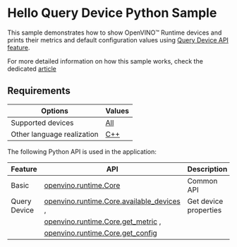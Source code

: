 # Hello Query Device Python Sample

This sample demonstrates how to show OpenVINO™ Runtime devices and prints their metrics and default configuration values using [Query Device API feature](https://docs.openvino.ai/2023.3/openvino_docs_OV_UG_query_api.html).

For more detailed information on how this sample works, check the dedicated [article](https://docs.openvino.ai/2023.3/openvino_sample_hello_query_device.html)

## Requirements

| Options                     | Values                                                                                                  |
| ----------------------------| --------------------------------------------------------------------------------------------------------|
| Supported devices           | [All](https://docs.openvino.ai/2023.3/openvino_docs_OV_UG_supported_plugins_Supported_Devices.html)     |
| Other language realization  | [C++](https://docs.openvino.ai/2023.3/openvino_sample_hello_query_device.html)                          |

The following Python API is used in the application:

| Feature       | API                                                                                                                                                                                     | Description                            |
| --------------| ----------------------------------------------------------------------------------------------------------------------------------------------------------------------------------------|----------------------------------------|
| Basic         | [openvino.runtime.Core](https://docs.openvino.ai/2023.3/api/ie_python_api/_autosummary/openvino.runtime.Core.html)                                                                      | Common API                             |
| Query Device  | [openvino.runtime.Core.available_devices](https://docs.openvino.ai/2023.3/api/ie_python_api/_autosummary/openvino.runtime.Core.html#openvino.runtime.Core.available_devices) ,          | Get device properties                  |
|               | [openvino.runtime.Core.get_metric](https://docs.openvino.ai/2023.3/api/ie_python_api/_autosummary/openvino.inference_engine.IECore.html#openvino.inference_engine.IECore.get_metric) ,  |                                        |
|               | [openvino.runtime.Core.get_config](https://docs.openvino.ai/2023.3/api/ie_python_api/_autosummary/openvino.inference_engine.IECore.html#openvino.inference_engine.IECore.get_config)    |                                        |

